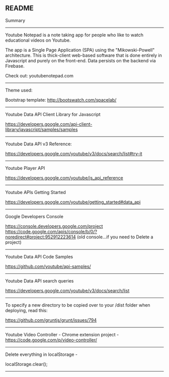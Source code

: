 
README
------------------------------------------------

Summary

------------------------------------------------

Youtube Notepad is a note taking app for people who like to watch educational videos on Youtube.

The app is a Single Page Application (SPA) using the "Mikowski-Powell" architecture.
This is thick-client web-based software that is done entirely in Javascript and purely on the front-end.
Data persists on the backend via Firebase.

Check out: youtubenotepad.com


------------------------------------------------

Theme used:

Bootstrap template: http://bootswatch.com/spacelab/

------------------------------------------------

Youtube Data API Client Library for Javascript

https://developers.google.com/api-client-library/javascript/samples/samples

------------------------------------------------

Youtube Data API v3 Reference:

https://developers.google.com/youtube/v3/docs/search/list#try-it

------------------------------------------------

Youtube Player API

https://developers.google.com/youtube/js_api_reference

------------------------------------------------

Youtube APIs Getting Started

https://developers.google.com/youtube/getting_started#data_api

------------------------------------------------

Google Developers Console

https://console.developers.google.com/project
https://code.google.com/apis/console/b/0/?noredirect#project:952912223614 (old console...if you need to Delete a project)

------------------------------------------------

Youtube Data API Code Samples

https://github.com/youtube/api-samples/

------------------------------------------------

Youtube Data API search queries

https://developers.google.com/youtube/v3/docs/search/list

------------------------------------------------

To specify a new directory to be copied over to your /dist folder when deploying, read this:

https://github.com/gruntjs/grunt/issues/794

------------------------------------------------

Youtube Video Controller - Chrome extension project - https://code.google.com/p/video-controller/

------------------------------------------------

Delete everything in localStorage - 

localStorage.clear();

------------------------------------------------

